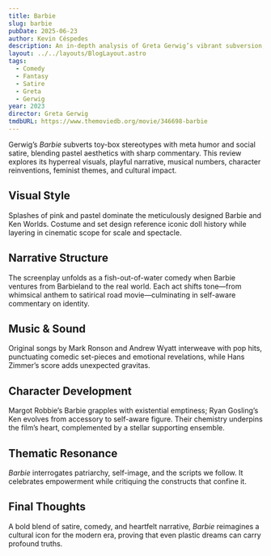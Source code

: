 ```yaml
---
title: Barbie
slug: barbie
pubDate: 2025-06-23
author: Kevin Céspedes
description: An in-depth analysis of Greta Gerwig’s vibrant subversion, Barbie.
layout: ../../layouts/BlogLayout.astro
tags:
  - Comedy
  - Fantasy
  - Satire
  - Greta
  - Gerwig
year: 2023
director: Greta Gerwig
tmdbURL: https://www.themoviedb.org/movie/346698-barbie
---
```

Gerwig’s _Barbie_ subverts toy-box stereotypes with meta humor and social satire, blending pastel aesthetics with sharp commentary. This review explores its hyperreal visuals, playful narrative, musical numbers, character reinventions, feminist themes, and cultural impact.

## Visual Style

Splashes of pink and pastel dominate the meticulously designed Barbie and Ken Worlds. Costume and set design reference iconic doll history while layering in cinematic scope for scale and spectacle.

## Narrative Structure

The screenplay unfolds as a fish-out-of-water comedy when Barbie ventures from Barbieland to the real world. Each act shifts tone—from whimsical anthem to satirical road movie—culminating in self-aware commentary on identity.

## Music & Sound

Original songs by Mark Ronson and Andrew Wyatt interweave with pop hits, punctuating comedic set-pieces and emotional revelations, while Hans Zimmer’s score adds unexpected gravitas.

## Character Development

Margot Robbie’s Barbie grapples with existential emptiness; Ryan Gosling’s Ken evolves from accessory to self-aware figure. Their chemistry underpins the film’s heart, complemented by a stellar supporting ensemble.

## Thematic Resonance

_Barbie_ interrogates patriarchy, self-image, and the scripts we follow. It celebrates empowerment while critiquing the constructs that confine it.

## Final Thoughts

A bold blend of satire, comedy, and heartfelt narrative, _Barbie_ reimagines a cultural icon for the modern era, proving that even plastic dreams can carry profound truths.
